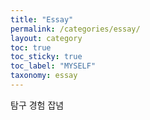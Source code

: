 ```yaml
---
title: "Essay"
permalink: /categories/essay/
layout: category
toc: true
toc_sticky: true
toc_label: "MYSELF"
taxonomy: essay
---
```


탐구 경험 잡념